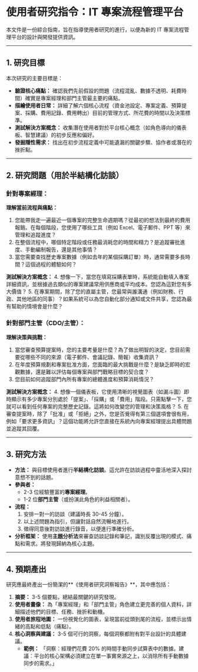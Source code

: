 # 使用者研究指令：IT 專案流程管理平台

本文件是一份綜合指南，旨在指導使用者研究的進行，以便為新的 IT 專案流程管理平台的設計與開發提供資訊。

---

## 1. 研究目標

本次研究的主要目標是：

*   **驗證核心痛點：** 確認我們先前假設的問題（流程混亂、數據不透明、耗費時間）確實是專案經理和部門主管最主要的痛點。
*   **描繪使用者日常：** 詳細了解六個核心流程（資金池設定、專案定義、預算提案、採購、費用記錄、費用轉出）目前的管理方式、所花費的時間以及決策標準。
*   **測試解決方案概念：** 收集潛在使用者對於平台核心概念（如角色導向的儀表板、智慧建議）的初步反應和偏好。
*   **發掘隱性需求：** 找出在初步流程定義中可能遺漏的關鍵步驟、協作者或潛在的挫折點。

---

## 2. 研究問題（用於半結構化訪談）

### 針對專案經理：

**理解當前流程與痛點：**
1.  您能帶我走一遍最近一個專案的完整生命週期嗎？從最初的想法到最終的費用報銷。在每個階段，您使用了哪些工具（例如 Excel、電子郵件、PPT 等）來管理和追蹤進度？
2.  在整個流程中，哪個特定階段或任務最消耗您的時間和精力？是追蹤審批進度、手動編制報告，還是其他事情？
3.  當您需要查找歷史專案數據（例如去年的某個採購訂單）時，通常需要多長時間？這個過程的體驗如何？

**測試解決方案概念：**
4.  想像一下，當您在填寫採購表單時，系統能自動填入專案詳細資訊，並根據過去類似的專案建議常用供應商或平均成本。您認為這對您有多大價值？
5.  在專案期間，除了您的直屬主管，您最常與誰溝通（例如財務、行政、其他地區的同事）？如果系統可以為您自動化部分通知或文件共享，您認為最有幫助的情境會是什麼？

### 針對部門主管（CDO/主管）：

**理解決策與挑戰：**
1.  當您審查預算提案時，您的主要考量是什麼？為了做出明智的決定，您目前需要從哪些不同的來源（電子郵件、會議記錄、簡報）收集資訊？
2.  在年度預算規劃和專案批准方面，您面臨的最大挑戰是什麼？是缺乏即時的宏觀數據，還是難以評估每個專案與部門戰略目標的契合度？
3.  您目前如何追蹤部門內所有專案的總體進度和預算消耗情況？

**測試解決方案概念：**
4.  想像一個儀表板，它使用清晰的視覺圖表（如漏斗圖）即時顯示有多少專案分別處於「提案」、「採購」或「費用」階段。只需點擊一下，您就可以看到任何專案的完整歷史記錄。這將如何改變您的管理和決策風格？
5.  在審查提案時，除了「批准」或「拒絕」之外，您是否覺得有第三個選項會很有用，例如「要求更多資訊」？這個功能將允許您直接在系統內向專案經理提出具體問題並追蹤其回覆。

---

## 3. 研究方法

*   **方法：** 與目標使用者進行**半結構化訪談**。這允許在訪談過程中靈活地深入探討意想不到的話題。
*   **參與者：**
    *   2-3 位經驗豐富的**專案經理**。
    *   1-2 位**部門主管**（或扮演此角色的利益相關者）。
*   **流程：**
    1.  安排一對一的訪談（建議時長 30-45 分鐘）。
    2.  以上述問題為指引，但讓對話自然流暢地進行。
    3.  徵得同意後對訪談進行錄音，以便進行準確分析。
*   **分析框架：** 使用**主題分析法**來審查訪談記錄和筆記，識別反覆出現的模式、痛點和需求。將發現歸納為核心主題。

---

## 4. 預期產出

研究應最終產出一份簡潔的**《使用者研究洞察報告》**，其中應包括：

1.  **摘要：** 3-5 個要點，總結最關鍵的研究發現。
2.  **使用者畫像：** 為「專案經理」和「部門主管」角色建立更完善的個人資料，詳細描述他們的目標、任務、挫折和動機。
3.  **使用者旅程地圖：** 一份視覺化的圖表，呈現當前從頭到尾的流程，並標示出情緒的高點和低點（痛點）。
4.  **核心洞察與建議：** 3-5 個可行的洞察，每個洞察都附有對平台設計的具體建議。
    *   **範例：** 「洞察：經理們花費 20% 的時間手動同步試算表中的數據。建議：平台的核心架構必須建立在單一事實來源之上，以消除所有手動數據同步的需求。」
